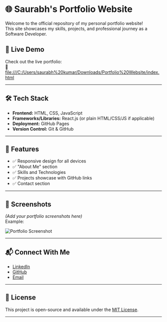# 🌐 Saurabh's Portfolio Website

Welcome to the official repository of my personal portfolio website!  
This site showcases my skills, projects, and professional journey as a Software Developer.

## 🚀 Live Demo
Check out the live portfolio:  
🔗 [file:///C:/Users/saurabh%20kumar/Downloads/Portfolio%20Website/index.html](file:///C:/Users/saurabh%20kumar/Downloads/Portfolio%20Website/index.html)

---

## 🛠️ Tech Stack

- **Frontend:** HTML, CSS, JavaScript
- **Frameworks/Libraries:** React.js (or plain HTML/CSS/JS if applicable)
- **Deployment:** GitHub Pages
- **Version Control:** Git & GitHub

---

## 📂 Features

- ✅ Responsive design for all devices
- ✅ "About Me" section
- ✅ Skills and Technologies
- ✅ Projects showcase with GitHub links
- ✅ Contact section

---

## 📸 Screenshots

*(Add your portfolio screenshots here)*  
Example:

![Portfolio Screenshot](./assets/portfolio-screenshot.png)

---

## 📬 Connect With Me

- [LinkedIn](https://www.linkedin.com/in/saurabh...)  
- [GitHub](https://github.com/SAURABHGIT1027)  
- [Email](mailto:saurabh@example.com)

---

## 📄 License

This project is open-source and available under the [MIT License](LICENSE).

---


